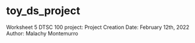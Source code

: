 # toy_ds_project
Worksheet 5 DTSC 100 project: 
Project Creation Date: February 12th, 2022 
Author: Malachy Montemurro 
